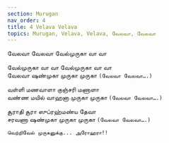 ```yaml
---
section: Murugan
nav_order: 4
title: 4 Velava Velava
topics: Murugan, Velava, Velava, வேலவா, வேலவா
---
```


வேலவா வேலவா வேல்முருகா வா வா

வேல்முருகா வா வா வேல்முருகா வா வா\
வேலவா ஷண்முகா முருகா முருகா `(வேலவா வேலவா….)`

வள்ளி மணவாளா குஞ்சரி மணாளா\
வண்ண மயில் வாஹனா முருகா முருகா   `(வேலவா வேலவா….)`

சூராதி சூரா ஸுப்ரஹ்மண்ய தேவா\
சரவணா ஷண்முகா முருகா முருகா  `(வேலவா வேலவா….)`


`வெற்றிவேல் முருகனுக்கு... அரோஹரா!!`

